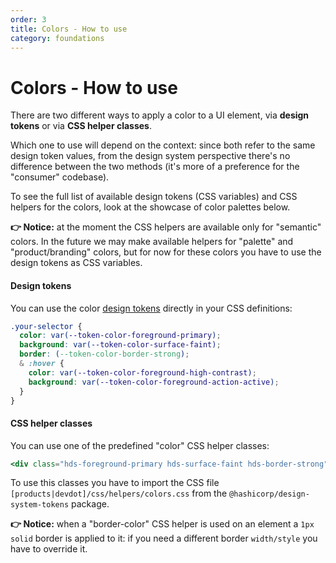 ```yaml
---
order: 3
title: Colors - How to use
category: foundations
---
```


# Colors - How to use

There are two different ways to apply a color to a UI element, via **design tokens** or via **CSS helper classes**.

Which one to use will depend on the context: since both refer to the same design token values, from the design system perspective there's no difference between the two methods (it's more of a preference for the "consumer" codebase).

To see the full list of available design tokens (CSS variables) and CSS helpers for the colors, look at the showcase of color palettes below.

**👉 Notice:** at the moment the CSS helpers are available only for "semantic" colors. In the future we may make available helpers for "palette" and "product/branding" colors, but for now for these colors you have to use the design tokens as CSS variables.

#### Design tokens

You can use the color [design tokens](../foundations/tokens) directly in your CSS definitions:

```css
.your-selector {
  color: var(--token-color-foreground-primary);
  background: var(--token-color-surface-faint);
  border: (--token-color-border-strong);
  & :hover {
    color: var(--token-color-foreground-high-contrast);
    background: var(--token-color-foreground-action-active);
  }
}
```

#### CSS helper classes

You can use one of the predefined "color" CSS helper classes:

```handlebars
<div class="hds-foreground-primary hds-surface-faint hds-border-strong">...</div>
```

To use this classes you have to import the CSS file `[products|devdot]/css/helpers/colors.css` from the `@hashicorp/design-system-tokens` package.

**👉 Notice:** when a "border-color" CSS helper is used on an element a `1px solid` border is applied to it: if you need a different border `width/style` you have to override it.